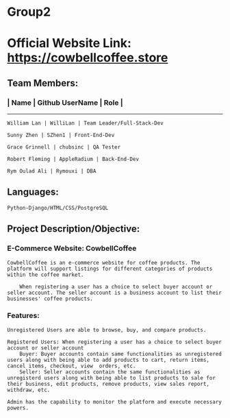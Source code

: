 # Group2
# Official Website Link: https://cowbellcoffee.store
## Team Members: 
###	| Name | Github UserName |  Role  |
   _____________________________________
	William Lan | WilliLan | Team Leader/Full-Stack-Dev

	Sunny Zhen | SZhen1 | Front-End-Dev

	Grace Grinnell | chubsinc | QA Tester

	Robert Fleming | AppleRadium | Back-End-Dev

	Rym Oulad Ali | Rymouxi | DBA

## Languages:
	Python-Django/HTML/CSS/PostgreSQL

## Project Description/Objective:
###	E-Commerce Website: CowbellCoffee
	CowbellCoffee is an e-commerce website for coffee products. The platform will support listings for different categories of products within the coffee market. 
		
		When registering a user has a choice to select buyer account or seller account. The seller account is a business account to list their businesses' coffee products.
###	Features:
	Unregistered Users are able to browse, buy, and compare products.

	Registered Users: When registering a user has a choice to select buyer account or seller account
		Buyer: Buyer accounts contain same functionalities as unregistered users along with being able to add products to cart, return items, cancel items, checkout, view 	orders, etc.
		Seller: Seller accounts contain the same functionalities as unregisterd users along with being able to list products to sale for their business, edit products, remove products, view sales report, withdraw, etc.

	Admin has the capability to monitor the platform and execute necessary powers.


